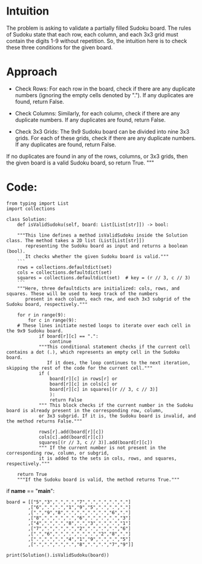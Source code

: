 
# Intuition
The problem is asking to validate a partially filled Sudoku board. The rules of Sudoku state that each row,
each column, and each 3x3 grid must contain the digits 1-9 without repetition. So,
the intuition here is to check these three conditions for the given board.

# Approach
- Check Rows: For each row in the board, check if there are any duplicate numbers (ignoring the empty cells
denoted by "."). If any duplicates are found, return False.

- Check Columns: Similarly, for each column, check if there are any duplicate numbers.
If any duplicates are found, return False.

- Check 3x3 Grids: The 9x9 Sudoku board can be divided into nine 3x3 grids.
For each of these grids, check if there are any duplicate numbers. If any duplicates are found, return False.
   
If no duplicates are found in any of the rows, columns, or 3x3 grids, then the given board is a valid Sudoku board, so return True.
"""

# Code:
```
from typing import List
import collections
```

```
class Solution:
    def isValidSudoku(self, board: List[List[str]]) -> bool:
```
        """This line defines a method isValidSudoku inside the Solution class. The method takes a 2D list (List[List[str]])
           representing the Sudoku board as input and returns a boolean (bool).
           It checks whether the given Sudoku board is valid."""
        ```
        rows = collections.defaultdict(set)
        cols = collections.defaultdict(set)
        squares = collections.defaultdict(set)  # key = (r // 3, c // 3)
        ```
        """Here, three defaultdicts are initialized: cols, rows, and squares. These will be used to keep track of the numbers
           present in each column, each row, and each 3x3 subgrid of the Sudoku board, respectively."""

        for r in range(9):
            for c in range(9):
        # These lines initiate nested loops to iterate over each cell in the 9x9 Sudoku board.
                if board[r][c] == ".":
                    continue
                """This conditional statement checks if the current cell contains a dot (.), which represents an empty cell in the Sudoku board.
                   If it does, the loop continues to the next iteration, skipping the rest of the code for the current cell."""
                if (
                    board[r][c] in rows[r] or
                    board[r][c] in cols[c] or
                    board[r][c] in squares[(r // 3, c // 3)]
                    ):
                    return False
                """ This block checks if the current number in the Sudoku board is already present in the corresponding row, column,
                or 3x3 subgrid. If it is, the Sudoku board is invalid, and the method returns False."""
                
                rows[r].add(board[r][c])
                cols[c].add(board[r][c])
                squares[(r // 3, c // 3)].add(board[r][c])
                """ If the current number is not present in the corresponding row, column, or subgrid,
                it is added to the sets in cols, rows, and squares, respectively."""

        return True
        """If the Sudoku board is valid, the method returns True."""
    
if __name__ == "__main__":
    
    board = [["5","3",".",".","7",".",".",".","."]
            ,["6",".",".","1","9","5",".",".","."]
            ,[".","9","8",".",".",".",".","6","."]
            ,["8",".",".",".","6",".",".",".","3"]
            ,["4",".",".","8",".","3",".",".","1"]
            ,["7",".",".",".","2",".",".",".","6"]
            ,[".","6",".",".",".",".","2","8","."]
            ,[".",".",".","4","1","9",".",".","5"]
            ,[".",".",".",".","8",".",".","7","9"]]

    print(Solution().isValidSudoku(board))
    
```